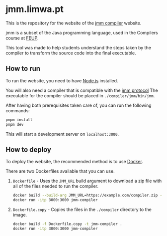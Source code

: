 # jmm.limwa.pt

This is the repository for the website of the [jmm compiler](https://jmm.limwa.pt) website.

jmm is a subset of the Java programming language, used in the Compilers course
at [FEUP](https://sigarra.up.pt/feup/pt/web_page.inicial).

This tool was made to help students understand the steps taken by the compiler to transform
the source code into the final executable.

## How to run

To run the website, you need to have [Node.js](https://nodejs.org/en/) installed.

You will also need a compiler that is compatible with the [jmm protocol](./PROTOCOL.md)
The executable for the compiler should be placed in `./compiler/jmm/bin/jmm`.

After having both prerequisites taken care of, you can run the following commands:

```bash
pnpm install
pnpm dev
```

This will start a development server on `localhost:3000`.

## How to deploy

To deploy the website, the recommended method is to use [Docker](https://www.docker.com/).

There are two Dockerfiles available that you can use.

1. `Dockerfile` - Uses the `JMM_URL` build argument to download a zip file with all of the files needed to run the compiler.

    ```bash
    docker build --build-arg JMM_URL=https://example.com/compiler.zip -t jmm-compiler .
    docker run -itp 3000:3000 jmm-compiler
    ```

2. `Dockerfile.copy` - Copies the files in the `./compiler` directory to the image.

    ```bash
    docker build -f Dockerfile.copy -t jmm-compiler .
    docker run -itp 3000:3000 jmm-compiler
    ```
